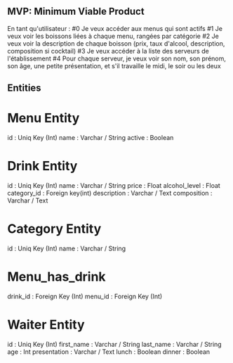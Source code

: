 ## MVP: Minimum Viable Product

En tant qu'utilisateur :
#0 Je veux accéder aux menus qui sont actifs
#1 Je veux voir les boissons liées à chaque menu, rangées par catégorie
#2 Je veux voir la description de chaque boisson (prix, taux d'alcool, description, composition si cocktail)
#3 Je veux accéder à la liste des serveurs de l'établissement
#4 Pour chaque serveur, je veux voir son nom, son prénom, son âge, une petite présentation, et s'il travaille le midi, le soir ou les deux

## Entities

# Menu Entity
id : Uniq Key (Int) 
name : Varchar / String 
active : Boolean

# Drink Entity
id : Uniq Key (Int)
name : Varchar / String
price : Float
alcohol_level : Float
category_id : Foreign key(int) 
description : Varchar / Text
composition : Varchar / Text

# Category Entity
id : Uniq Key (Int)
name : Varchar / String

# Menu_has_drink
drink_id : Foreign Key (Int) 
menu_id : Foreign Key (Int) 

# Waiter Entity
id : Uniq Key (Int)
first_name : Varchar / String
last_name : Varchar / String
age : Int
presentation : Varchar / Text
lunch : Boolean
dinner : Boolean
